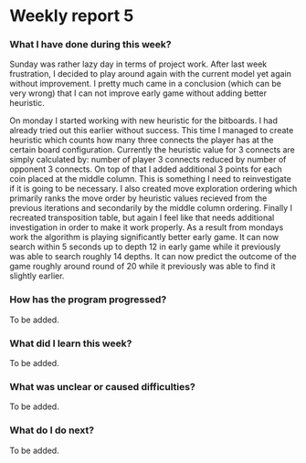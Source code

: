# Weekly report 5

### What I have done during this week?

Sunday was rather lazy day in terms of project work. After last week frustration, I decided to play around again with the current model yet again without improvement. I pretty much came in a conclusion (which can be very wrong) that I can not improve early game without adding better heuristic.

On monday I started working with new heuristic for the bitboards. I had already tried out this earlier without success. This time I managed to create heuristic which counts how many three connects the player has at the certain board configuration. Currently the heuristic value for 3 connects are simply calculated by: number of player 3 connects reduced by number of opponent 3 connects. On top of that I added additional 3 points for each coin placed at the middle column. This is something I need to reinvestigate if it is going to be necessary. I also created move exploration ordering which primarily ranks the move order by heuristic values recieved from the previous iterations and secondarily by the middle column ordering. Finally I recreated transposition table, but again I feel like that needs additional investigation in order to make it work properly. As a result from mondays work the algorithm is playing significantly better early game. It can now search within 5 seconds up to depth 12 in early game while it previously was able to search roughly 14 depths. It can now predict the outcome of the game roughly around round of 20 while it previously was able to find it slightly earlier.

### How has the program progressed?

To be added.

### What did I learn this week?

To be added.

### What was unclear or caused difficulties?

To be added.

### What do I do next?

To be added.